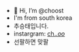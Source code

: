 - 👋 Hi, I’m @choost
-  I'm from south korea
-  추승태입니다.
-  instargram: [ch._.oo_](https://www.instagram.com/ch._.oo_/)
-  선팔하면 맞팔
<!---
choost/choost is a ✨ special ✨ repository because its `README.md` (this file) appears on your GitHub profile.
You can click the Preview link to take a look at your changes.
--->
